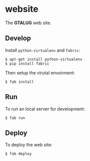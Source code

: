 website
=======

The **GTALUG** web site.

## Develop

Install `python-virtualenv` and `fabric‎`:

	$ apt-get install python-virtualenv‎
	$ pip install fabric

Then setup the virutal envoirment:

	$ fab install

## Run

To run an local server for development:

	$ fab run

## Deploy

To deploy the web site:

	$ fab deploy
